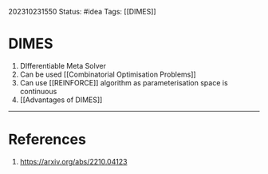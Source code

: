 202310231550
Status: #idea
Tags: [[DIMES]]

# DIMES
1. DIfferentiable Meta Solver
2. Can be used [[Combinatorial Optimisation Problems]]
3. Can use [[REINFORCE]] algorithm as parameterisation space is continuous
4. [[Advantages of DIMES]]

---
# References

1. https://arxiv.org/abs/2210.04123